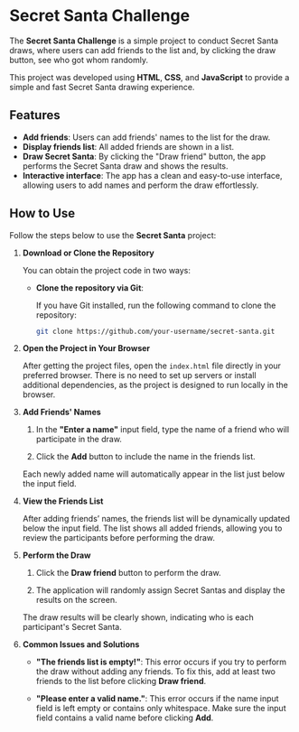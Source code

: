 # Secret Santa Challenge

The **Secret Santa Challenge** is a simple project to conduct Secret Santa draws, where users can add friends to the list and, by clicking the draw button, see who got whom randomly.

This project was developed using **HTML**, **CSS**, and **JavaScript** to provide a simple and fast Secret Santa drawing experience.

## Features

- **Add friends**: Users can add friends' names to the list for the draw.
- **Display friends list**: All added friends are shown in a list.
- **Draw Secret Santa**: By clicking the "Draw friend" button, the app performs the Secret Santa draw and shows the results.
- **Interactive interface**: The app has a clean and easy-to-use interface, allowing users to add names and perform the draw effortlessly.

## How to Use

Follow the steps below to use the **Secret Santa** project:

1. **Download or Clone the Repository**

   You can obtain the project code in two ways:

   - **Clone the repository via Git**:

     If you have Git installed, run the following command to clone the repository:

     ```bash
     git clone https://github.com/your-username/secret-santa.git
     ```

2. **Open the Project in Your Browser**

   After getting the project files, open the `index.html` file directly in your preferred browser. There is no need to set up servers or install additional dependencies, as the project is designed to run locally in the browser.

3. **Add Friends' Names**

   1. In the **"Enter a name"** input field, type the name of a friend who will participate in the draw.

   2. Click the **Add** button to include the name in the friends list.

   Each newly added name will automatically appear in the list just below the input field.

4. **View the Friends List**

   After adding friends’ names, the friends list will be dynamically updated below the input field. The list shows all added friends, allowing you to review the participants before performing the draw.

5. **Perform the Draw**

   1. Click the **Draw friend** button to perform the draw.

   2. The application will randomly assign Secret Santas and display the results on the screen.

   The draw results will be clearly shown, indicating who is each participant's Secret Santa.

6. **Common Issues and Solutions**

   - **"The friends list is empty!"**: This error occurs if you try to perform the draw without adding any friends. To fix this, add at least two friends to the list before clicking **Draw friend**.

   - **"Please enter a valid name."**: This error occurs if the name input field is left empty or contains only whitespace. Make sure the input field contains a valid name before clicking **Add**.


